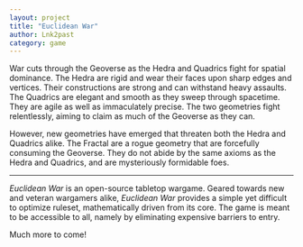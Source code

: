 ```yaml
---
layout: project
title: "Euclidean War"
author: Lnk2past
category: game
---
```


War cuts through the Geoverse as the Hedra and Quadrics fight for spatial dominance. The Hedra are rigid and wear their faces upon sharp edges and vertices. Their constructions are strong and can withstand heavy assaults. The Quadrics are elegant and smooth as they sweep through spacetime. They are agile as well as immaculately precise. The two geometries fight relentlessly, aiming to claim as much of the Geoverse as they can.

However, new geometries have emerged that threaten both the Hedra and Quadrics alike. The Fractal are a rogue geometry that are forcefully consuming the Geoverse. They do not abide by the same axioms as the Hedra and Quadrics, and are mysteriously formidable foes.

<hr>

*Euclidean War* is an open-source tabletop wargame. Geared towards new and veteran wargamers alike, *Euclidean War* provides a simple yet difficult to optimize ruleset, mathematically driven from its core. The game is meant to be accessible to all, namely by eliminating expensive barriers to entry.

Much more to come!

